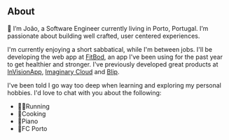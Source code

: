 ## About

👋 I’m João, a Software Engineer currently living in Porto, Portugal. I’m passionate about building well crafted, user centered experiences.

I'm currently enjoying a short sabbatical, while I'm between jobs. I'll be developing the web app at [FitBod](https://www.fitbod.me), an app I've been using for the past year to get healthier and stronger. I've previously developed great products at [InVisionApp](https://www.invisionapp.com/), [Imaginary Cloud](https://www.imaginarycloud.com) and [Blip](https://www.blip.pt).

I've been told I go way too deep when learning and exploring my personal hobbies. I'd love to chat with you about the following:

  * 🏃‍♂️Running
  * 🥘Cooking
  * 🎹Piano
  * 🐉FC Porto

